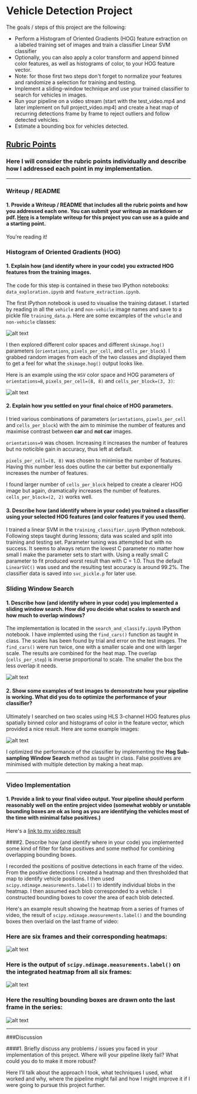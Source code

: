 # Vehicle Detection Project

The goals / steps of this project are the following:

* Perform a Histogram of Oriented Gradients (HOG) feature extraction on a labeled training set of images and train a classifier Linear SVM classifier
* Optionally, you can also apply a color transform and append binned color features, as well as histograms of color, to your HOG feature vector.
* Note: for those first two steps don't forget to normalize your features and randomize a selection for training and testing.
* Implement a sliding-window technique and use your trained classifier to search for vehicles in images.
* Run your pipeline on a video stream (start with the test_video.mp4 and later implement on full project_video.mp4) and create a heat map of recurring detections frame by frame to reject outliers and follow detected vehicles.
* Estimate a bounding box for vehicles detected.

[//]: # (Image References)
[image1]: ./output_images/car_not_car.png
[image2]: ./output_images/HOG_example.png
[image3]: ./output_images/sliding_windows.png
[image4]: ./output_images/sliding_window.png
[image5]: ./examples/bboxes_and_heat.png
[image6]: ./examples/labels_map.png
[image7]: ./examples/output_bboxes.png
[video1]: ./project_video.mp4

## [Rubric Points](https://review.udacity.com/#!/rubrics/513/view)
### Here I will consider the rubric points individually and describe how I addressed each point in my implementation.  

---
### Writeup / README

#### 1. Provide a Writeup / README that includes all the rubric points and how you addressed each one.  You can submit your writeup as markdown or pdf.  [Here](https://github.com/udacity/CarND-Vehicle-Detection/blob/master/writeup_template.md) is a template writeup for this project you can use as a guide and a starting point.  

You're reading it!

### Histogram of Oriented Gradients (HOG)

#### 1. Explain how (and identify where in your code) you extracted HOG features from the training images.

The code for this step is contained in these two IPython notebooks: `data_exploration.ipynb` and `feature_extraction.ipynb`.

The first IPython notebook is used to visualise the training dataset. I started by reading in all the `vehicle` and `non-vehicle` image names and save to a pickle file `training_data.p`.  Here are some excamples of the `vehicle` and `non-vehicle` classes:

![alt text][image1]

I then explored different color spaces and different `skimage.hog()` parameters (`orientations`, `pixels_per_cell`, and `cells_per_block`).  I grabbed random images from each of the two classes and displayed them to get a feel for what the `skimage.hog()` output looks like.

Here is an example using the `HSV` color space and HOG parameters of `orientations=8`, `pixels_per_cell=(8, 8)` and `cells_per_block=(3, 3)`:


![alt text][image2]

#### 2. Explain how you settled on your final choice of HOG parameters.

I tried various combinations of parameters (`orientations`, `pixels_per_cell` and `cells_per_block`) with the aim to minimise the number of features and maximise contrast between **car** and **not car** images.

`orientations=9` was chosen. Increasing it increases the number of features but no noticible gain in accuracy, thus left at default.

`pixels_per_cell=(8, 8)` was chosen to minimise the number of features. Having this number less does outline the car better but exponentially increases the number of features.

I found larger number of `cells_per_block` helped to create a clearer HOG image but again, dramatically increases the number of features. `cells_per_block=(2, 2)` works well.

#### 3. Describe how (and identify where in your code) you trained a classifier using your selected HOG features (and color features if you used them).

I trained a linear SVM in the `training_classifier.ipynb` IPython notebook. Following steps taught during lessons; data was scaled and split into training and testing set. Parameter tuning was attempted but with no success. It seems to always return the lowest C parameter no matter how small I make the parameter sets to start with. Using a really small C parameter to fit produced worst result than with C = 1.0. Thus the default `LinearSVC()` was used and the resulting test accuracy is around 99.2%. The classifier data is saved into `svc_pickle.p` for later use.

### Sliding Window Search

#### 1. Describe how (and identify where in your code) you implemented a sliding window search.  How did you decide what scales to search and how much to overlap windows?

The implementation is located in the `search_and_classify.ipynb` IPython notebook. I have implemted using the `find_cars()` function as taught in class. The scales has been found by trial and error on the test images. The `find_cars()` were run twice, one with a smaller scale and one with larger scale. The results are combined for the heat map. The overlap (`cells_per_step`) is inverse proportional to scale. The smaller the box the less overlap it needs.

![alt text][image3]

#### 2. Show some examples of test images to demonstrate how your pipeline is working.  What did you do to optimize the performance of your classifier?

Ultimately I searched on two scales using HLS 3-channel HOG features plus spatially binned color and histograms of color in the feature vector, which provided a nice result.  Here are some example images:

![alt text][image4]

I optimized the performance of the classifier by implementing the **Hog Sub-sampling Window Search** method as taught in class. False positives are minimised with multiple detection by making a heat map.

---

### Video Implementation

#### 1. Provide a link to your final video output.  Your pipeline should perform reasonably well on the entire project video (somewhat wobbly or unstable bounding boxes are ok as long as you are identifying the vehicles most of the time with minimal false positives.)
Here's a [link to my video result](./project_video.mp4)


####2. Describe how (and identify where in your code) you implemented some kind of filter for false positives and some method for combining overlapping bounding boxes.

I recorded the positions of positive detections in each frame of the video.  From the positive detections I created a heatmap and then thresholded that map to identify vehicle positions.  I then used `scipy.ndimage.measurements.label()` to identify individual blobs in the heatmap.  I then assumed each blob corresponded to a vehicle.  I constructed bounding boxes to cover the area of each blob detected.  

Here's an example result showing the heatmap from a series of frames of video, the result of `scipy.ndimage.measurements.label()` and the bounding boxes then overlaid on the last frame of video:

### Here are six frames and their corresponding heatmaps:

![alt text][image5]

### Here is the output of `scipy.ndimage.measurements.label()` on the integrated heatmap from all six frames:
![alt text][image6]

### Here the resulting bounding boxes are drawn onto the last frame in the series:
![alt text][image7]


---

###Discussion

####1. Briefly discuss any problems / issues you faced in your implementation of this project.  Where will your pipeline likely fail?  What could you do to make it more robust?

Here I'll talk about the approach I took, what techniques I used, what worked and why, where the pipeline might fail and how I might improve it if I were going to pursue this project further.  
